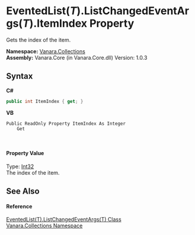 # EventedList(*T*).ListChangedEventArgs(*T*).ItemIndex Property 
 

Gets the index of the item.

**Namespace:**&nbsp;<a href="062563b8-e616-d697-89ef-6de2b291d4a0">Vanara.Collections</a><br />**Assembly:**&nbsp;Vanara.Core (in Vanara.Core.dll) Version: 1.0.3

## Syntax

**C#**<br />
``` C#
public int ItemIndex { get; }
```

**VB**<br />
``` VB
Public ReadOnly Property ItemIndex As Integer
	Get
```

<br />

#### Property Value
Type: <a href="http://msdn2.microsoft.com/en-us/library/td2s409d" target="_blank">Int32</a><br />The index of the item.

## See Also


#### Reference
<a href="dca988eb-8a3d-962c-faa7-88c26f47da65">EventedList(T).ListChangedEventArgs(T) Class</a><br /><a href="062563b8-e616-d697-89ef-6de2b291d4a0">Vanara.Collections Namespace</a><br />